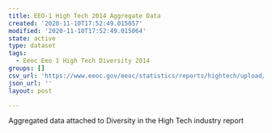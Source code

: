 ```yaml
---
title: EEO-1 High Tech 2014 Aggregate Data
created: '2020-11-10T17:52:49.015057'
modified: '2020-11-10T17:52:49.015064'
state: active
type: dataset
tags:
  - Eeoc Eeo 1 High Tech Diversity 2014
groups: []
csv_url: 'https://www.eeoc.gov/eeoc/statistics/reports/hightech/upload/top75_2014.txt'
json_url: ''
layout: post

---
```

Aggregated data attached to Diversity in the High Tech industry report
